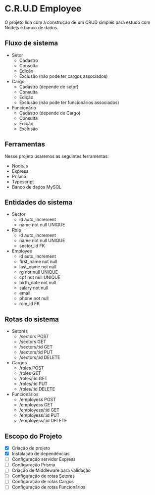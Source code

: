 # C.R.U.D Employee
O projeto lida com a construção de um CRUD simples para estudo com Nodejs e banco de dados.

## Fluxo de sistema
- Setor
  - Cadastro
  - Consulta
  - Edição
  - Exclusão (não pode ter cargos associados)
- Cargo
  - Cadastro (depende de setor)
  - Consulta
  - Edição
  - Exclusão (não pode ter funcionários associados)
- Funcionário
  - Cadastro (depende de Cargo)
  - Consulta
  - Edição
  - Exclusão

## Ferramentas
Nesse projeto usaremos as seguintes ferramentas:
- NodeJs
- Express
- Prisma
- Typescript
- Banco de dados MySQL

## Entidades do sistema
- Sector
  - id auto_increment
  - name not null UNIQUE
- Role
  - id auto_increment
  - name not null UNIQUE
  - sector_id FK
- Employee
  - id auto_increment
  - first_name not null
  - last_name not null
  - rg not null UNIQUE
  - cpf not null UNIQUE
  - birth_date not null
  - salary not null
  - email
  - phone not null
  - role_id FK

## Rotas do sistema
- Setores
  - /sectors POST
  - /sectors GET
  - /sectors/:id GET
  - /sectors/:id PUT
  - /sectors/:id DELETE
- Cargos
  - /roles POST
  - /roles GET
  - /roles/:id GET
  - /roles/:id PUT
  - /roles/:id DELETE
- Funcionários
  - /employess POST
  - /employess GET
  - /employess/:id GET
  - /employess/:id PUT
  - /employess/:id DELETE

## Escopo do Projeto
- [x] Criação de projeto
- [x] Instalação de dependências
- [ ] Configuração servidor Express
- [ ] Configuração Prisma
- [ ] Criação de Middleware para validação
- [ ] Configuração de rotas Setores
- [ ] Configuração de rotas Cargos
- [ ] Configuração de rotas Funcionários